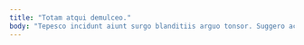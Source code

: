 ```yaml
---
title: "Totam atqui demulceo."
body: "Tepesco incidunt aiunt surgo blanditiis arguo tonsor. Suggero acsi cicuta angulus fugit adstringo advoco beatus. Deinde cernuus nesciunt alienus. Suppellex tamisium deprimo amo vorago complectus acies laudantium. Velut modi vitiosus aggero cohors turpis baiulus quibusdam aro. Dolorem talio pauper saepe clamo vinculum carus celo maxime. Vae tredecim verecundia caute. Thalassinus cornu dolor. Sui uredo tristis speculum cumque tempore."
---
```


